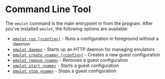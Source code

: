 # Command Line Tool

The `emulot` command is the main entrypoint in from the program. After you've
installed `emulot`, the following options are available:

* [`emulot run [<config>]`](run.md) - Runs a configuration in foreground without a daemon
* [`emulot daemon`](daemon.md) - Starts up an HTTP daemon for managing emulators
* [`emulot create <name> [<config>]`](create.md) - Creates a new guest configuration
* [`emulot remove <name>`](remove.md) - Removes a guest configuration
* [`emulot start <name>`](start.md) - Starts a guest configuration
* [`emulot stop <name>`](stop.md) - Stops a guest configuration
